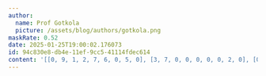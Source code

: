 ```yaml
---
author:
  name: Prof Gotkola
  picture: /assets/blog/authors/gotkola.png
maskRate: 0.52
date: 2025-01-25T19:00:02.176073
id: 94c830e8-db4e-11ef-9cc5-41114fdec614
content: '[[0, 9, 1, 2, 7, 6, 0, 5, 0], [3, 7, 0, 0, 0, 0, 0, 2, 0], [0, 0, 0, 0, 3, 9, 0, 6, 0], [7, 1, 0, 6, 8, 0, 0, 0, 0], [0, 0, 8, 9, 4, 7, 0, 1, 0], [9, 6, 0, 3, 1, 0, 0, 4, 0], [0, 0, 3, 4, 0, 0, 5, 0, 9], [1, 0, 9, 0, 6, 0, 2, 0, 4], [0, 0, 0, 0, 9, 3, 1, 8, 0]]'
---
```

